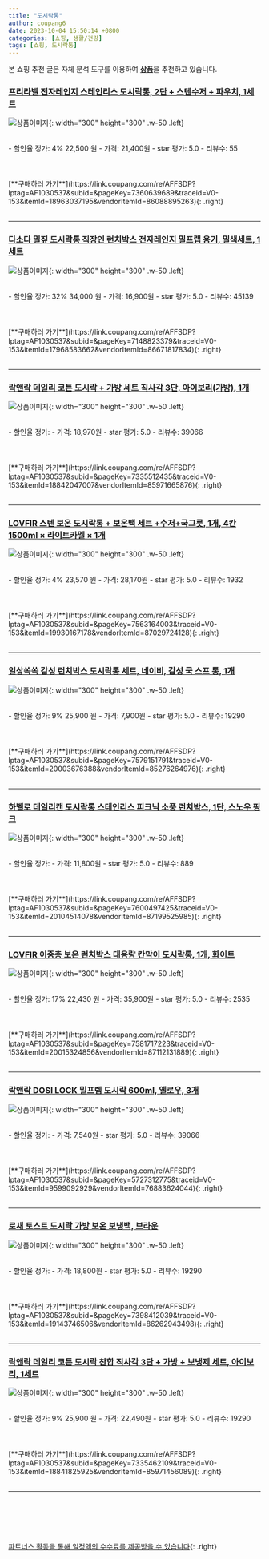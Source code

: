 ```yaml
---
title: "도시락통"
author: coupang6
date: 2023-10-04 15:50:14 +0800
categories: [쇼핑, 생활/건강]
tags: [쇼핑, 도시락통]
---
```


본 쇼핑 추천 글은 자체 분석 도구를 이용하여 [**상품**](https://link.coupang.com/a/bao1ui)을 추천하고 있습니다.

### [프리라벨 전자레인지 스테인리스 도시락통, 2단 + 스텐수저 + 파우치, 1세트](https://link.coupang.com/re/AFFSDP?lptag=AF1030537&subid=&pageKey=7360639689&traceid=V0-153&itemId=18963037195&vendorItemId=86088895263)

![상품이미지](https://thumbnail10.coupangcdn.com/thumbnails/remote/230x230ex/image/vendor_inventory/6f24/6cfa8d7fc2ce8b93cd5678c0cf4776f268608e00e166f88f617a6844291d.jpg){: width="300" height="300" .w-50 .left}


<br>
- 할인율 정가: 4%  22,500   원
- 가격: 21,400원
- star 평가: 5.0
- 리뷰수: 55
<br>
<br>
<br>
<br>
[**구매하러 가기**](https://link.coupang.com/re/AFFSDP?lptag=AF1030537&subid=&pageKey=7360639689&traceid=V0-153&itemId=18963037195&vendorItemId=86088895263){: .right}
<br>
<br>

---

### [다소다 밀짚 도시락통 직장인 런치박스 전자레인지 밀프랩 용기, 밀색세트, 1세트](https://link.coupang.com/re/AFFSDP?lptag=AF1030537&subid=&pageKey=7148823379&traceid=V0-153&itemId=17968583662&vendorItemId=86671817834)

![상품이미지](https://thumbnail7.coupangcdn.com/thumbnails/remote/230x230ex/image/vendor_inventory/92bc/90554b6820c513488f5d4bcbf8081a923221af3d2db703e11540195dcdca.jpg){: width="300" height="300" .w-50 .left}


<br>
- 할인율 정가: 32%  34,000   원
- 가격: 16,900원
- star 평가: 5.0
- 리뷰수: 45139
<br>
<br>
<br>
<br>
[**구매하러 가기**](https://link.coupang.com/re/AFFSDP?lptag=AF1030537&subid=&pageKey=7148823379&traceid=V0-153&itemId=17968583662&vendorItemId=86671817834){: .right}
<br>
<br>

---

### [락앤락 데일리 코튼 도시락 + 가방 세트 직사각 3단, 아이보리(가방), 1개](https://link.coupang.com/re/AFFSDP?lptag=AF1030537&subid=&pageKey=7335512435&traceid=V0-153&itemId=18842047007&vendorItemId=85971665876)

![상품이미지](https://thumbnail7.coupangcdn.com/thumbnails/remote/230x230ex/image/retail/images/2023/05/15/14/8/d43553de-444f-4394-9973-17352294da8f.jpg){: width="300" height="300" .w-50 .left}


<br>
- 할인율 정가: 
- 가격: 18,970원
- star 평가: 5.0
- 리뷰수: 39066
<br>
<br>
<br>
<br>
[**구매하러 가기**](https://link.coupang.com/re/AFFSDP?lptag=AF1030537&subid=&pageKey=7335512435&traceid=V0-153&itemId=18842047007&vendorItemId=85971665876){: .right}
<br>
<br>

---

### [LOVFIR 스텐 보온 도시락통 + 보온백 세트 +수저+국그릇, 1개, 4칸 1500ml × 라이트카멜 × 1개](https://link.coupang.com/re/AFFSDP?lptag=AF1030537&subid=&pageKey=7563164003&traceid=V0-153&itemId=19930167178&vendorItemId=87029724128)

![상품이미지](https://thumbnail6.coupangcdn.com/thumbnails/remote/230x230ex/image/vendor_inventory/8a50/16e63c0031aadc265e4dca54419e4ccb6b46c4e062ed1bed5a338eaf4bdb.jpg){: width="300" height="300" .w-50 .left}


<br>
- 할인율 정가: 4%  23,570   원
- 가격: 28,170원
- star 평가: 5.0
- 리뷰수: 1932
<br>
<br>
<br>
<br>
[**구매하러 가기**](https://link.coupang.com/re/AFFSDP?lptag=AF1030537&subid=&pageKey=7563164003&traceid=V0-153&itemId=19930167178&vendorItemId=87029724128){: .right}
<br>
<br>

---

### [일상쏙쏙 감성 런치박스 도시락통 세트, 네이비, 감성 국 스프 통, 1개](https://link.coupang.com/re/AFFSDP?lptag=AF1030537&subid=&pageKey=7579151791&traceid=V0-153&itemId=20003676388&vendorItemId=85276264976)

![상품이미지](https://thumbnail10.coupangcdn.com/thumbnails/remote/230x230ex/image/vendor_inventory/93bb/be533ceb78f29e95c62004cc002d96b07206c8e328522718f280f13c3df7.jpg){: width="300" height="300" .w-50 .left}


<br>
- 할인율 정가: 9%  25,900   원
- 가격: 7,900원
- star 평가: 5.0
- 리뷰수: 19290
<br>
<br>
<br>
<br>
[**구매하러 가기**](https://link.coupang.com/re/AFFSDP?lptag=AF1030537&subid=&pageKey=7579151791&traceid=V0-153&itemId=20003676388&vendorItemId=85276264976){: .right}
<br>
<br>

---

### [하벨로 데일리캔 도시락통 스테인리스 피크닉 소풍 런치박스, 1단, 스노우 핑크](https://link.coupang.com/re/AFFSDP?lptag=AF1030537&subid=&pageKey=7600497425&traceid=V0-153&itemId=20104514078&vendorItemId=87199525985)

![상품이미지](https://thumbnail9.coupangcdn.com/thumbnails/remote/230x230ex/image/vendor_inventory/e9f0/c0b40d2f3de53a5548bc655554dc61fb9c19eaa9d9bd26b90bac0f9596ec.png){: width="300" height="300" .w-50 .left}


<br>
- 할인율 정가: 
- 가격: 11,800원
- star 평가: 5.0
- 리뷰수: 889
<br>
<br>
<br>
<br>
[**구매하러 가기**](https://link.coupang.com/re/AFFSDP?lptag=AF1030537&subid=&pageKey=7600497425&traceid=V0-153&itemId=20104514078&vendorItemId=87199525985){: .right}
<br>
<br>

---

### [LOVFIR 이중층 보온 런치박스 대용량 칸막이 도시락통, 1개, 화이트](https://link.coupang.com/re/AFFSDP?lptag=AF1030537&subid=&pageKey=7581717223&traceid=V0-153&itemId=20015324856&vendorItemId=87112131889)

![상품이미지](https://thumbnail7.coupangcdn.com/thumbnails/remote/230x230ex/image/vendor_inventory/1d7d/e16b253a919996813ad7792df75d329ba9a8854d033acabb8676940fc5b6.jpg){: width="300" height="300" .w-50 .left}


<br>
- 할인율 정가: 17%  22,430   원
- 가격: 35,900원
- star 평가: 5.0
- 리뷰수: 2535
<br>
<br>
<br>
<br>
[**구매하러 가기**](https://link.coupang.com/re/AFFSDP?lptag=AF1030537&subid=&pageKey=7581717223&traceid=V0-153&itemId=20015324856&vendorItemId=87112131889){: .right}
<br>
<br>

---

### [락앤락 DOSI LOCK 밀프렙 도시락 600ml, 옐로우, 3개](https://link.coupang.com/re/AFFSDP?lptag=AF1030537&subid=&pageKey=5727312775&traceid=V0-153&itemId=9599092929&vendorItemId=76883624044)

![상품이미지](https://thumbnail6.coupangcdn.com/thumbnails/remote/230x230ex/image/retail/images/9019838927033924-412b783e-b878-40be-9616-18f5e874a648.jpg){: width="300" height="300" .w-50 .left}


<br>
- 할인율 정가: 
- 가격: 7,540원
- star 평가: 5.0
- 리뷰수: 39066
<br>
<br>
<br>
<br>
[**구매하러 가기**](https://link.coupang.com/re/AFFSDP?lptag=AF1030537&subid=&pageKey=5727312775&traceid=V0-153&itemId=9599092929&vendorItemId=76883624044){: .right}
<br>
<br>

---

### [로새 토스트 도시락 가방 보온 보냉백, 브라운](https://link.coupang.com/re/AFFSDP?lptag=AF1030537&subid=&pageKey=7398412039&traceid=V0-153&itemId=19143746506&vendorItemId=86262943498)

![상품이미지](https://thumbnail7.coupangcdn.com/thumbnails/remote/230x230ex/image/rs_quotation_api/cnisdr7o/9d5ea2ef967041c98877c96e952ec9a7.jpg){: width="300" height="300" .w-50 .left}


<br>
- 할인율 정가: 
- 가격: 18,800원
- star 평가: 5.0
- 리뷰수: 19290
<br>
<br>
<br>
<br>
[**구매하러 가기**](https://link.coupang.com/re/AFFSDP?lptag=AF1030537&subid=&pageKey=7398412039&traceid=V0-153&itemId=19143746506&vendorItemId=86262943498){: .right}
<br>
<br>

---

### [락앤락 데일리 코튼 도시락 찬합 직사각 3단 + 가방 + 보냉제 세트, 아이보리, 1세트](https://link.coupang.com/re/AFFSDP?lptag=AF1030537&subid=&pageKey=7335462109&traceid=V0-153&itemId=18841825925&vendorItemId=85971456089)

![상품이미지](https://thumbnail6.coupangcdn.com/thumbnails/remote/230x230ex/image/retail/images/2023/05/15/14/0/73e9b2fe-75a6-40e3-92c5-56500faf536c.jpg){: width="300" height="300" .w-50 .left}


<br>
- 할인율 정가: 9%  25,900   원
- 가격: 22,490원
- star 평가: 5.0
- 리뷰수: 19290
<br>
<br>
<br>
<br>
[**구매하러 가기**](https://link.coupang.com/re/AFFSDP?lptag=AF1030537&subid=&pageKey=7335462109&traceid=V0-153&itemId=18841825925&vendorItemId=85971456089){: .right}
<br>
<br>

---
<br><br><br><br><br> [파트너스 활동을 통해 일정액의 수수료를 제공받을 수 있습니다](https://link.coupang.com/a/bao1ui){: .right}